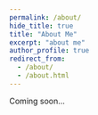 ```yaml
---
permalink: /about/
hide_title: true
title: "About Me"
excerpt: "about me"
author_profile: true
redirect_from: 
  - /about/
  - /about.html
---
```


Coming soon...

